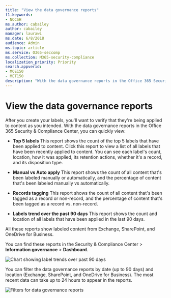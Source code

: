 ```yaml
---
title: "View the data governance reports"
f1.keywords:
- NOCSH
ms.author: cabailey
author: cabailey
manager: laurawi
ms.date: 6/8/2018
audience: Admin
ms.topic: article
ms.service: O365-seccomp
ms.collection: M365-security-compliance
localization_priority: Priority
search.appverid: 
- MOE150
- MET150
description: "With the data governance reports in the Office 365 Security &amp; Compliance Center, you can quickly view whether your labels are being applied to content as you intended."
---
```


# View the data governance reports

After you create your labels, you'll want to verify that they're being applied to content as you intended. With the data governance reports in the Office 365 Security &amp; Compliance Center, you can quickly view:
  
- **Top 5 labels** This report shows the count of the top 5 labels that have been applied to content. Click this report to view a list of all labels that have been recently applied to content. You can see each label's count, location, how it was applied, its retention actions, whether it's a record, and its disposition type. 
    
- **Manual vs Auto apply** This report shows the count of all content that's been labeled manually or automatically, and the percentage of content that's been labeled manually vs automatically. 
    
- **Records tagging** This report shows the count of all content that's been tagged as a record or non-record, and the percentage of content that's been tagged as a record vs. non-record. 
    
- **Labels trend over the past 90 days** This report shows the count and location of all labels that have been applied in the last 90 days. 
    
All these reports show labeled content from Exchange, SharePoint, and OneDrive for Business.
  
You can find these reports in the Security &amp; Compliance Center \> **Information governance** \> **Dashboard**.
  
![Chart showing label trends over past 90 days](media/0cc06c18-d3b1-4984-8374-47655fb38dd2.png)
  
You can filter the data governance reports by date (up to 90 days) and location (Exchange, SharePoint, and OneDrive for Business). The most recent data can take up to 24 hours to appear in the reports.
  
![Filters for data governance reports](media/77e60284-edf3-42d7-aee7-f72b2568f722.png)
  

